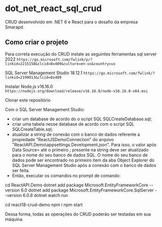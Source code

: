 # dot_net_react_sql_crud
CRUD desenvolvido em .NET 6 e React para o desafio da empresa Smarapd.

## Como criar o projeto

Para correta execução do CRUD instale as seguintes ferramentas
sql server 2022
`https://go.microsoft.com/fwlink/p/?linkid=2215158&clcid=0x409&culture=en-us&country=us`

SQL Server Management Studio 18.12.1
`https://go.microsoft.com/fwlink/?linkid=2199013&clcid=0x409`

Instalar Node.js v16.16.0
`https://nodejs.org/download/release/v16.16.0/node-v16.16.0-x64.msi`

Clonar este repositório

Com o SQL Server Management Studio:
- criar um database de acordo do o script SQL SQLCreateDatabase.sql; 
- criar uma tabela nesse database de acordo com o script SQL SQLCreateTable.sql;
- atualizar a string de conexão com o banco de dados referente a propiedade "ReactJSDemoConnection" do arquivo "ReactAPI.Demo\appsettings.Development.json". Para isso, o valor após Data Source= até o primeiro ; presente na string deve ser atualizado para o nome do seu banco de dados SQL. O nome do seu banco de dados pode ser encontrado no primeiro item da aba Object Explorer do SQL Server Management Studio após a conexão com o banco de dados ser feita.
- Então, executar os comandos no prompt de comando:

cd ReactAPI.Demo
dotnet add package Microsoft.EntityFrameworkCore --version 6.0
dotnet add package Microsoft.EntityFrameworkCore.SqlServer --version 6.0.8
dotnet watch run

cd react18-crud-demo
npm i
npm start

Dessa forma, todas as operações do CRUD poderão ser testadas em sua máquina.